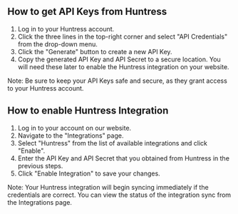## How to get API Keys from Huntress

1. Log in to your Huntress account.
2. Click the three lines in the top-right corner and select "API Credentials" from the drop-down menu.
3. Click the "Generate" button to create a new API Key.
4. Copy the generated API Key and API Secret to a secure location. You will need these later to enable the Huntress integration on your website.

Note: Be sure to keep your API Keys safe and secure, as they grant access to your Huntress account.

## How to enable Huntress Integration

1. Log in to your account on our website.
2. Navigate to the "Integrations" page.
3. Select "Huntress" from the list of available integrations and click "Enable".
4. Enter the API Key and API Secret that you obtained from Huntress in the previous steps.
5. Click "Enable Integration" to save your changes.

Note: Your Huntress integration will begin syncing immediately if the credentials are correct. You can view the status of the integration sync from the Integrations page.
